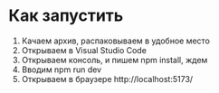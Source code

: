 # Как запустить

1) Качаем архив, распаковываем в удобное место
2) Открываем в Visual Studio Code
3) Открываем консоль, и пишем npm install, ждем
4) Вводим npm run dev
5) Открываем в браузере http://localhost:5173/
